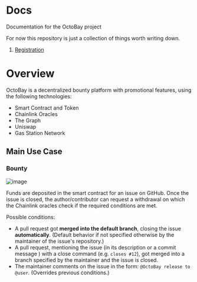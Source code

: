 # Docs

Documentation for the OctoBay project

For now this repository is just a collection of things worth writing down.

1. [Registration](https://octobay.github.io/docs/REGISTRATION.html)

# Overview

OctoBay is a decentralized bounty platform with promotional features, using the following technologies:

- Smart Contract and Token
- Chainlink Oracles
- The Graph
- Uniswap
- Gas Station Network

## Main Use Case

### Bounty

![image](https://user-images.githubusercontent.com/6792578/107638409-d6739200-6c6f-11eb-9833-ff94dedb57bc.png)

Funds are deposited in the smart contract for an issue on GitHub. Once the issue is closed, the author/contributor can request a withdrawal on which the Chainlink oracles check if the required conditions are met.

Possible conditions:

- A pull request got **merged into the default branch**, closing the issue **automatically**. (Default behavior if not specified otherwise by the maintainer of the issue's repository.)
- A pull request, mentioning the issue (in its description or a commit message ) with a close command (e.g. `closes #12`), got merged into a branch specified by the maintainer and the issue is closed.
- The maintainer comments on the issue in the form: `@OctoBay release to @user`. (Overrides previous conditions.)
